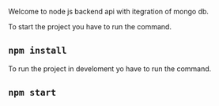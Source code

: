 Welcome to node js backend api with itegration of mongo db.

To start the project you have to run the command.
## `npm install`

To run the project in develoment yo have to run the command.
## `npm start`
